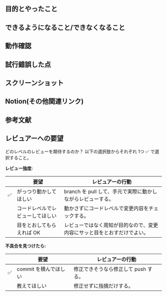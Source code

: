 ## 目的とやったこと
<!-- この PR では、何を目的として何をやったのか？ -->

## できるようになること/できなくなること
<!-- この PR をマージすると、ユーザは何をできるようになるのか？
何ができなくなるのか？ -->

## 動作確認
<!-- どんな動作確認を実施したのか？
結果はどうか？ -->

## 試行錯誤した点
<!-- 試行錯誤した点があれば。 -->

## スクリーンショット
<!-- スクリーンショットがあれば。 -->

## Notion(その他関連リンク)
<!-- NotionのURL -->

## 参考文献
<!-- 参考文献のURL -->

## レビュアーへの要望

どのレベルのレビューを期待するのか？
以下の選択肢からそれぞれ 1つ :white_check_mark: で選択すること。

**レビュー強度:**

| | 要望 | レビュアーの行動 |
| --- | --- | --- |
| :white_check_mark: | がっつり動かしてほしい | branch を pull して、手元で実際に動かしながらレビューする。 |
|  | コードレベルでレビューしてほしい | 動かさずにコードレベルで変更内容をチェックする。 |
|  | 目をとおしてもらえれば OK | レビューではなく周知が目的なので、変更内容にサッと目をとおすだけでよい。 |

**不具合を見つけたら:**

| | 要望 | レビュアーの行動 |
| --- | --- | --- |
| :white_check_mark: | commit を積んでほしい | 修正できそうなら修正して push する。 |
|  | 教えてほしい | 修正せずに指摘だけする。 |